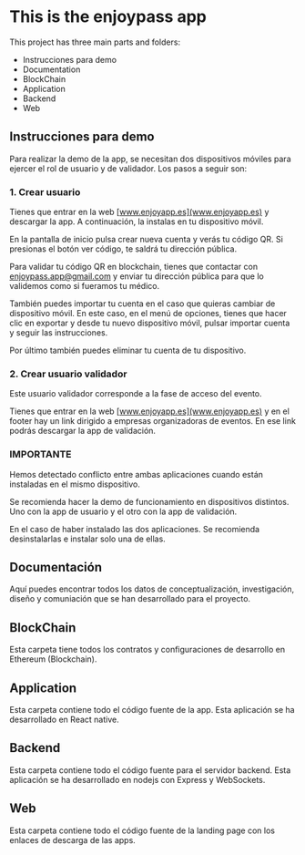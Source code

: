 # This is the enjoypass app

This project has three main parts and folders:

* Instrucciones para demo
* Documentation
* BlockChain
* Application
* Backend
* Web

## Instrucciones para demo
Para realizar la demo de la app, se necesitan dos dispositivos móviles para ejercer el rol de usuario y de validador. Los pasos a seguir son:

### 1. Crear usuario
Tienes que entrar en la web [www.enjoyapp.es](www.enjoyapp.es) y descargar la app. A continuación, la instalas en tu dispositivo móvil.

 En la pantalla de inicio pulsa crear nueva cuenta y verás tu código QR. Si presionas el botón ver código, te saldrá tu dirección pública.

Para validar tu código QR en blockchain, tienes que contactar con [enjoypass.app@gmail.com](enjoypass.app@gmail.com) y enviar tu dirección pública para que lo validemos como si fueramos tu médico.

También puedes importar tu cuenta en el caso que quieras cambiar de dispositivo móvil. En este caso, en el menú de opciones, tienes que hacer clic en exportar y desde tu nuevo dispositivo móvil, pulsar importar cuenta y seguir las instrucciones. 

Por último también puedes eliminar tu cuenta de tu dispositivo.

### 2. Crear usuario validador
Este usuario validador corresponde a la fase de acceso del evento. 

Tienes que entrar en la web [www.enjoyapp.es](www.enjoyapp.es) y en el footer hay un link dirigido a empresas organizadoras de eventos. En ese link podrás descargar la app de validación. 


### IMPORTANTE
Hemos detectado conflicto entre ambas aplicaciones cuando están instaladas en el mismo dispositivo. 

Se recomienda hacer la demo de funcionamiento en dispositivos distintos. Uno con la app de usuario y el otro con la app de validación.

En el caso de haber instalado las dos aplicaciones. Se recomienda desinstalarlas e instalar solo una de ellas.


## Documentación

Aquí puedes encontrar todos los datos de conceptualización, investigación, diseño y comuniación que se han desarrollado para el proyecto.

## BlockChain

Esta carpeta tiene todos los contratos y configuraciones de desarrollo en Ethereum (Blockchain).

## Application

Esta carpeta contiene todo el código fuente de la app. Esta aplicación se ha desarrollado en React native. 

## Backend

Esta carpeta contiene todo el código fuente para el servidor backend. Esta aplicación se ha desarrollado en nodejs con Express y WebSockets.

## Web

Esta carpeta contiene todo el código fuente de la landing page con los enlaces de descarga de las apps.










